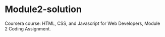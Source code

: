 # Module2-solution
 Coursera course: HTML, CSS, and Javascript for Web Developers, Module 2 Coding Assignment.
